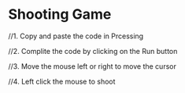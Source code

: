 Shooting Game
====

//1.	Copy and paste the code in Prcessing

//2.    Complite the code by clicking on the Run button 
	
//3.	Move the mouse left or right to move the cursor
	
//4.	Left click the mouse to shoot

